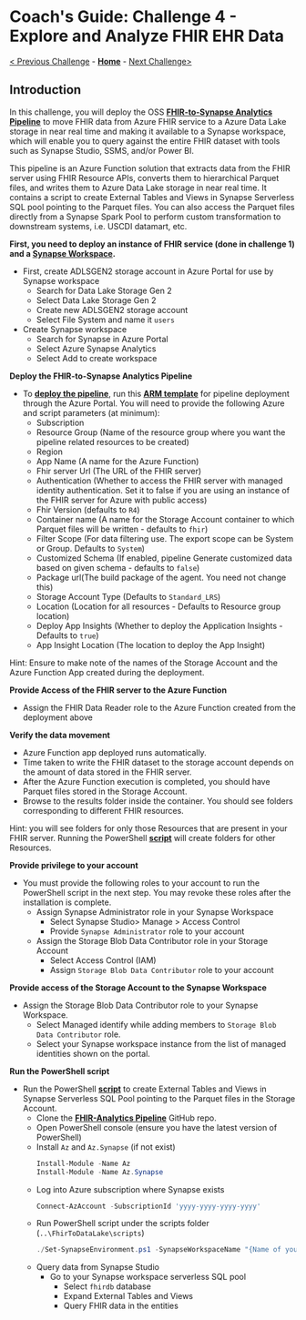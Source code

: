 # Coach's Guide: Challenge 4 - Explore and Analyze FHIR EHR Data

[< Previous Challenge](./Solution03.md) - **[Home](./README.md)** - [Next Challenge>](./Solution05.md)

## Introduction

In this challenge, you will deploy the OSS **[FHIR-to-Synapse Analytics Pipeline](https://github.com/microsoft/FHIR-Analytics-Pipelines/blob/main/FhirToDataLake/docs/Deployment.md)** to move FHIR data from Azure FHIR service to a Azure Data Lake storage in near real time and making it available to a Synapse workspace, which will enable you to query against the entire FHIR dataset with tools such as Synapse Studio, SSMS, and/or Power BI.

This pipeline is an Azure Function solution that extracts data from the FHIR server using FHIR Resource APIs, converts them to hierarchical Parquet files, and writes them to Azure Data Lake storage in near real time. It contains a script to create External Tables and Views in Synapse Serverless SQL pool pointing to the Parquet files.  You can also access the Parquet files directly from a Synapse Spark Pool to perform custom transformation to downstream systems, i.e. USCDI datamart, etc.

**First, you need to deploy an instance of FHIR service (done in challenge 1) and a **[Synapse Workspace](https://docs.microsoft.com/en-us/azure/synapse-analytics/quickstart-create-workspace)**.**
- First, create ADLSGEN2 storage account in Azure Portal for use by Synapse workspace
    - Search for Data Lake Storage Gen 2
    - Select Data Lake Storage Gen 2
    - Create new ADLSGEN2 storage account
    - Select File System and name it `users` 
- Create Synapse workspace
    - Search for Synapse in Azure Portal
    - Select Azure Synapse Analytics
    - Select Add to create workspace

**Deploy the FHIR-to-Synapse Analytics Pipeline**
- To **[deploy the pipeline](https://github.com/microsoft/FHIR-Analytics-Pipelines/blob/main/FhirToDataLake/docs/Deployment.md#1-deploy-the-pipeline)**, run this **[ARM template](https://portal.azure.com/#create/Microsoft.Template/uri/https%3A%2F%2Fraw.githubusercontent.com%2FMicrosoft%2FFHIR-Analytics-Pipelines%2Fmain%2FFhirToDataLake%2Fdeploy%2Ftemplates%2FFhirSynapsePipelineTemplate.json)** for pipeline deployment through the Azure Portal.  You will need to provide the following Azure and script parameters (at minimum):    
    - Subscription
    - Resource Group (Name of the resource group where you want the pipeline related resources to be created)
    - Region
    - App Name (A name for the Azure Function)
    - Fhir server Url (The URL of the FHIR server)
    - Authentication (Whether to access the FHIR server with managed identity authentication. Set it to false if you are using an instance of the FHIR server for Azure with public access)
    - Fhir Version (defaults to `R4`)
    - Container name (A name for the Storage Account container to which Parquet files will be written - defaults to `fhir`)
    - Filter Scope (For data filtering use. The export scope can be System or Group. Defaults to `System`)
    - Customized Schema (If enabled, pipeline Generate customized data based on given schema - defaults to `false`)
    - Package url(The build package of the agent. You need not change this)
    - Storage Account Type (Defaults to `Standard_LRS`)
    - Location (Location for all resources - Defaults to Resource group location)
    - Deploy App Insights (Whether to deploy the Application Insights - Defaults to `true`)
    - App Insight Location (The location to deploy the App Insight)

Hint: Ensure to make note of the names of the Storage Account and the Azure Function App created during the deployment.

**Provide Access of the FHIR server to the Azure Function**
- Assign the FHIR Data Reader role to the Azure Function created from the deployment above

**Verify the data movement**
- Azure Function app deployed runs automatically. 
- Time taken to write the FHIR dataset to the storage account depends on the amount of data stored in the FHIR server. 
- After the Azure Function execution is completed, you should have Parquet files stored in the Storage Account. 
- Browse to the results folder inside the container. You should see folders corresponding to different FHIR resources. 

Hint: you will see folders for only those Resources that are present in your FHIR server. Running the PowerShell **[script](https://github.com/microsoft/FHIR-Analytics-Pipelines/blob/main/FhirToDataLake/scripts/Set-SynapseEnvironment.ps1)** will create folders for other Resources.

**Provide privilege to your account**
- You must provide the following roles to your account to run the PowerShell script in the next step. You may revoke these roles after the installation is complete.
    - Assign Synapse Administrator role in your Synapse Workspace
        - Select Synapse Studio> Manage > Access Control
        - Provide `Synapse Administrator` role to your account
    - Assign the Storage Blob Data Contributor role in your Storage Account
        - Select Access Control (IAM) 
        - Assign `Storage Blob Data Contributor` role to your account

**Provide access of the Storage Account to the Synapse Workspace**
- Assign the Storage Blob Data Contributor role to your Synapse Workspace.
    - Select Managed identify while adding members to `Storage Blob Data Contributor` role. 
    - Select your Synapse workspace instance from the list of managed identities shown on the portal.
    
**Run the PowerShell script**
- Run the PowerShell **[script](https://github.com/microsoft/FHIR-Analytics-Pipelines/blob/main/FhirToDataLake/scripts/Set-SynapseEnvironment.ps1)** to create External Tables and Views in Synapse Serverless SQL Pool pointing to the Parquet files in the Storage Account.
    - Clone the **[FHIR-Analytics Pipeline](https://github.com/microsoft/FHIR-Analytics-Pipelines)** GitHub repo.
    - Open PowerShell console (ensure you have the latest version of PowerShell)
    - Install `Az` and `Az.Synapse` (if not exist)
        ```PowerShell
        Install-Module -Name Az
        Install-Module -Name Az.Synapse
        ```
    - Log into Azure subscription where Synapse exists
        ```PowerShell
        Connect-AzAccount -SubscriptionId 'yyyy-yyyy-yyyy-yyyy'
        ```
    - Run PowerShell script under the scripts folder (`..\FhirToDataLake\scripts`)
        ```PowerShell
        ./Set-SynapseEnvironment.ps1 -SynapseWorkspaceName "{Name of your Synapse workspace instance}" -StorageName "{Name of your storage account where Parquet files are written}".
        ```
    - Query data from Synapse Studio
        - Go to your Synapse workspace serverless SQL pool
            - Select `fhirdb` database
            - Expand External Tables and Views
            - Query FHIR data in the entities
